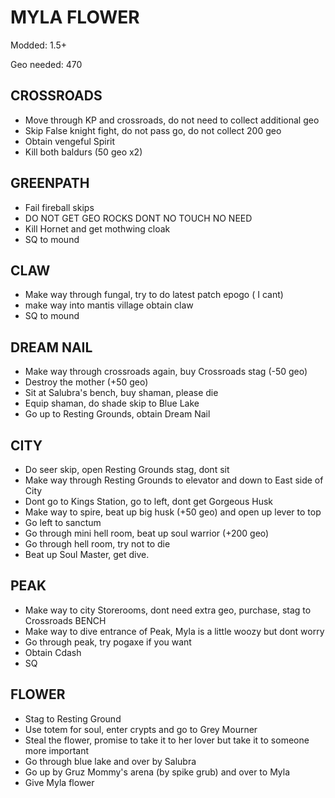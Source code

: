 # MYLA FLOWER

Modded: 1.5+

Geo needed: 470

## CROSSROADS
- Move through KP and crossroads, do not need to collect additional geo
- Skip False knight fight, do not pass go, do not collect 200 geo
- Obtain vengeful Spirit
- Kill both baldurs (50 geo x2)

## GREENPATH
- Fail fireball skips
- DO NOT GET GEO ROCKS DONT NO TOUCH NO NEED
- Kill Hornet and get mothwing cloak
- SQ to mound

## CLAW
- Make way through fungal, try to do latest patch epogo ( I cant)
- make way into mantis village obtain claw
- SQ to mound

## DREAM NAIL
- Make way through crossroads again, buy Crossroads stag (-50 geo)
- Destroy the mother (+50 geo)
- Sit at Salubra's bench, buy shaman, please die
- Equip shaman, do shade skip to Blue Lake
- Go up to Resting Grounds, obtain Dream Nail

## CITY
- Do seer skip, open Resting Grounds stag, dont sit
- Make way through Resting Grounds to elevator and down to East side of City
- Dont go to Kings Station, go to left, dont get Gorgeous Husk
- Make way to spire, beat up big husk (+50 geo) and open up lever to top
- Go left to sanctum
- Go through mini hell room, beat up soul warrior (+200 geo)
- Go through hell room, try not to die
- Beat up Soul Master, get dive.

## PEAK
- Make way to city Storerooms, dont need extra geo, purchase, stag to Crossroads BENCH
- Make way to dive entrance of Peak, Myla is a little woozy but dont worry
- Go through peak, try pogaxe if you want
- Obtain Cdash
- SQ

## FLOWER
- Stag to Resting Ground
- Use totem for soul, enter crypts and go to Grey Mourner
- Steal the flower, promise to take it to her lover but take it to someone more important
- Go through blue lake and over by Salubra
- Go up by Gruz Mommy's arena (by spike grub) and over to Myla
- Give Myla flower
